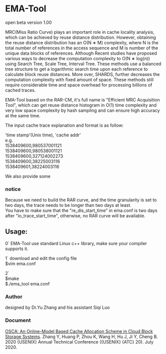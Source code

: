 # EMA-Tool
open beta version 1.00

MRC(Miss Ratio Curve) plays an important role in cache locality analysis, which can be achieved by reuse distance distribution. However, obtaining the reuse distance distribution has an O(N ∗ M) complexity, where N is the total number of references in the access sequence and M is number of the unique data blocks of references. Although Recent studies have proposed various ways to decrease the computation complexity to O(N ∗ log(n)) using Search Tree, Scale Tree, Interval Tree. These methods use a balanced tree structure to get a logarithmic search time upon each reference to calculate block reuse distances. More over, SHARDS, further decreases the computation complexity with fixed amount of space. These methods still require considerable time and space overhead for processing billions of cached traces.  

EMA-Tool based on the RAR-CM, it's full name is "Efficient MRC Acquisition Tool", which can get reuse distance histogram in O(1) time complexity and very low space complexity by hash sampling and can ensure high accuracy at the same time.  
  
The input cache trace explanation and format is as follow:

'time stamp'(Unix time), 'cache addr'  
e.g.  
1538409600,980537001121  
1538409600,980538001121  
1538409600,327124002273  
1538409600,38225003116  
1538409601,38224003116  

We also provide some 

### notice  
Because we need to build the RAR curve, and the time granularity is set to two days, the trace needs to be longer than two days at least.  
You have to make sure that the "re_dis_start_time" in ema.conf is two days after "io_trace_start_time", otherwise, no RAR curve will be available.

## Usage:
0` EMA-Tool use standard Linux c++ library, make sure your compiler supports it.  

1` download and edit the config file  
$vim ema.conf  
  
2`   
$make  
$./ema_tool ema.conf    
  
### Author 
designed by Dr.Yu Zhang and his assistant Siqi Luo  
### Document
[OSCA: An Online-Model Based Cache Allocation Scheme in Cloud Block Storage Systems](https://www.usenix.org/conference/atc20/presentation/zhang-yu). Zhang Y, Huang P, Zhou K, Wang H, Hu J, Ji Y, Cheng B. 2020 {USENIX} Annual Technical Conference ({USENIX} {ATC} 20). July 2020.
